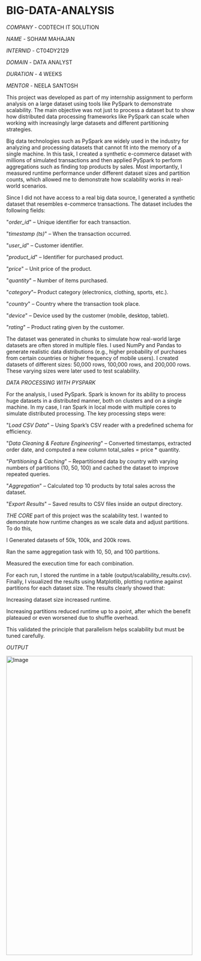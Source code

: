 # BIG-DATA-ANALYSIS
*COMPANY* - CODTECH IT SOLUTION

*NAME* - SOHAM MAHAJAN

*INTERNID* - CT04DY2129

*DOMAIN* - DATA ANALYST

*DURATION* - 4 WEEKS

*MENTOR* -  NEELA SANTOSH

This project was developed as part of my internship assignment to perform analysis on a large dataset using tools like PySpark to demonstrate scalability. 
The main objective was not just to process a dataset but to show how distributed data processing frameworks like PySpark can scale when working with increasingly large datasets and different partitioning strategies.

Big data technologies such as PySpark are widely used in the industry for analyzing and processing datasets that cannot fit into the memory of a single machine. In this task, I created a synthetic e-commerce dataset with millions of simulated transactions and then applied PySpark to perform aggregations such as finding top products by sales. Most importantly, I measured runtime performance under different dataset sizes and partition counts, which allowed me to demonstrate how scalability works in real-world scenarios.

Since I did not have access to a real big data source, I generated a synthetic dataset that resembles e-commerce transactions. The dataset includes the following fields:

"*order_id*" – Unique identifier for each transaction.

"*timestamp (ts)*" – When the transaction occurred.

"*user_id*" – Customer identifier.

"*product_id*" – Identifier for purchased product.

"*price*" – Unit price of the product.

"*quantity*" – Number of items purchased.

"*category*"– Product category (electronics, clothing, sports, etc.).

"*country*" – Country where the transaction took place.

"*device*" – Device used by the customer (mobile, desktop, tablet).

"*rating*" – Product rating given by the customer.

The dataset was generated in chunks to simulate how real-world large datasets are often stored in multiple files. I used NumPy and Pandas to generate realistic data distributions (e.g., higher probability of purchases from certain countries or higher frequency of mobile users).
I created datasets of different sizes: 50,000 rows, 100,000 rows, and 200,000 rows. These varying sizes were later used to test scalability.

*DATA PROCESSING WITH PYSPARK*

For the analysis, I used PySpark. Spark is known for its ability to process huge datasets in a distributed manner, both on clusters and on a single machine. In my case, I ran Spark in local mode with multiple cores to simulate distributed processing.
The key processing steps were:

"*Load CSV Data*" – Using Spark’s CSV reader with a predefined schema for efficiency.

"*Data Cleaning & Feature Engineering*" – Converted timestamps, extracted order date, and computed a new column total_sales = price * quantity.

"*Partitioning & Caching*" – Repartitioned data by country with varying numbers of partitions (10, 50, 100) and cached the dataset to improve repeated queries.

"*Aggregation*" – Calculated top 10 products by total sales across the dataset.

"*Export Results*" – Saved results to CSV files inside an output directory.

*THE CORE* part of this project was the scalability test. I wanted to demonstrate how runtime changes as we scale data and adjust partitions. To do this, 

I Generated datasets of 50k, 100k, and 200k rows.

Ran the same aggregation task with 10, 50, and 100 partitions.

Measured the execution time for each combination.

For each run, I stored the runtime in a table (output/scalability_results.csv). Finally, I visualized the results using Matplotlib, plotting runtime against partitions for each dataset size.
The results clearly showed that:

Increasing dataset size increased runtime.

Increasing partitions reduced runtime up to a point, after which the benefit plateaued or even worsened due to shuffle overhead.

This validated the principle that parallelism helps scalability but must be tuned carefully.

*OUTPUT*

<img width="496" height="794" alt="Image" src="https://github.com/user-attachments/assets/61634915-19b4-40c8-b4a8-705c94e9984a" />
